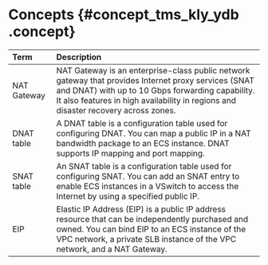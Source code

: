 # Concepts {#concept_tms_kly_ydb .concept}

|Term|Description|
|:---|:----------|
|NAT Gateway|NAT Gateway is an enterprise-class public network gateway that provides Internet proxy services \(SNAT and DNAT\) with up to 10 Gbps forwarding capability. It also features in high availability in regions and disaster recovery across zones.|
|DNAT table|A DNAT table is a configuration table used for configuring DNAT. You can map a public IP in a NAT bandwidth package to an ECS instance. DNAT supports IP mapping and port mapping.|
|SNAT table|An SNAT table is a configuration table used for configuring SNAT. You can add an SNAT entry to enable ECS instances in a VSwitch to access the Internet by using a specified public IP.|
|EIP|Elastic IP Address \(EIP\) is a public IP address resource that can be independently purchased and owned. You can bind EIP to an ECS instance of the VPC network, a private SLB instance of the VPC network, and a NAT Gateway.|

